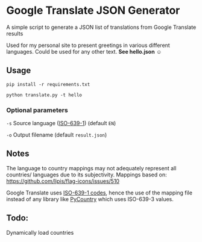 # Google Translate JSON Generator

A simple script to generate a JSON list of translations from Google Translate results

Used for my personal site to present greetings in various different languages. Could be used for any other text. **See hello.json** ☺

## Usage

`pip install -r requirements.txt`

`python translate.py -t hello`

### Optional parameters
`-s` Source language ([ISO-639-1](https://en.wikipedia.org/wiki/List_of_ISO_639-1_codes)) (default `EN`)

`-o` Output filename (default `result.json`)

## Notes

The language to country mappings may not adequately represent all countries/ languages due to its subjectivity. Mappings based on: https://github.com/lipis/flag-icons/issues/510

Google Translate uses [ISO-639-1 codes](https://en.wikipedia.org/wiki/List_of_ISO_639-1_codes), hence the use of the mapping file instead of any library like [PyCountry](https://pypi.org/project/pycountry/) which uses ISO-639-3 values.

## Todo:

Dynamically load countries